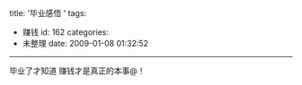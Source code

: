 title: '毕业感悟 '
tags:
  - 赚钱
id: 162
categories:
  - 未整理
date: 2009-01-08 01:32:52
---

毕业了才知道 赚钱才是真正的本事@！